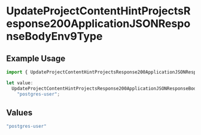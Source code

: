 # UpdateProjectContentHintProjectsResponse200ApplicationJSONResponseBodyEnv9Type

## Example Usage

```typescript
import { UpdateProjectContentHintProjectsResponse200ApplicationJSONResponseBodyEnv9Type } from "@vercel/sdk/models/operations/updateproject.js";

let value:
  UpdateProjectContentHintProjectsResponse200ApplicationJSONResponseBodyEnv9Type =
    "postgres-user";
```

## Values

```typescript
"postgres-user"
```